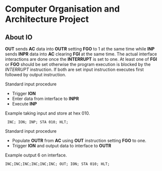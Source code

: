 # Computer Organisation and Architecture Project

## About IO
**OUT** sends **AC** data into **OUTR** setting **FGO** to 1 at the same time while **INP** sends **INPR** data into **AC** clearing **FGI** at the same time. The actual interface interactions are done once the **INTERRUPT** is set to one. At least one of **FGI** or **FGO** should be set otherwise the program execution is blocked by the *INTERRUPT* instruction. If both are set input instruction executes first followed by output instruction.

Standard input procedure

 - Trigger **ION**
 - Enter data from interface to **INPR**
 - Execute **INP**

 Example taking input and store at hex 010.

   ` INC;
    ION;
    INP;
    STA 010;
    HLT;`

Standard input procedure

 - Populate **OUTR** from **AC** using **OUT** instruction setting **FGO** to one.
 - Trigger **ION** and output data to interface to **OUTR**

 Example output 6 on interface.

   `INC;INC;INC;INC;INC;INC;
OUT;
ION;
STA 010;
HLT;`
 
